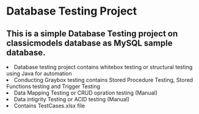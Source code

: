 # Database Testing Project
<p>
  <h2>This is a simple Database Testing project on classicmodels database as MySQL sample database.</h2>
  <li>Database testing project contains whitebox testing or structural testing using Java for automation</li>
  <li>Conducting Graybox testing contains Stored Procedure Testing, Stored Functions testing and Trigger Testing</li>
  <li>Data Mapping Testing or CRUD opration testing (Manual)</li>
  <li>Data intigrity Testing or ACID testing (Manual)</li>
  <li>Contains TestCases.xlsx file</li>
</p>
